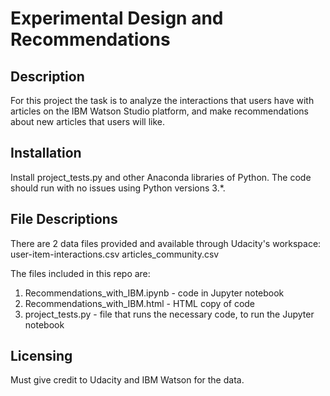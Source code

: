 # Experimental Design and Recommendations

## Description
For this project the task is to analyze the interactions that users have with articles on the IBM Watson Studio platform, and make recommendations about new articles that users will like.

## Installation
Install project_tests.py and other Anaconda libraries of Python. The code should run with no issues using Python versions 3.*.

## File Descriptions
There are 2 data files provided and available through Udacity's workspace:
user-item-interactions.csv
articles_community.csv

The files included in this repo are:
1. Recommendations_with_IBM.ipynb - code in Jupyter notebook
2. Recommendations_with_IBM.html - HTML copy of code
3. project_tests.py - file that runs the necessary code, to run the Jupyter notebook

## Licensing
Must give credit to Udacity and IBM Watson for the data.
